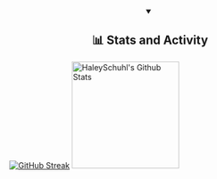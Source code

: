 
<details open>
  <summary align="center"><h2>📊 Stats and Activity</h2></summary>
<a href="https://git.io/streak-stats"><img src="https://github-readme-streak-stats-eight.vercel.app?user=HaleySchuhl&theme=react&mode=weekly&exclude_days=Sun%2CSat&hide_border=true" alt="GitHub Streak" /></a>
<a href="https://github.com/HaleySchuhl">
      <img alt="HaleySchuhl's Github Stats" src="https://github-readme-stats-rouge-ten-78.vercel.app/api?username=HaleySchuhl&show_icons=true&include_all_commits=true&count_private=true&theme=react&hide_border=true" height="192px"/>

<!--
**HaleySchuhl/HaleySchuhl** is a ✨ _special_ ✨ repository because its `README.md` (this file) appears on your GitHub profile.

Here are some ideas to get you started:

- 🔭 I’m currently working on ...
- 🌱 I’m currently learning ...
- 👯 I’m looking to collaborate on ...
- 🤔 I’m looking for help with ...
- 💬 Ask me about ...
- 📫 How to reach me: ...
- 😄 Pronouns: ...
- ⚡ Fun fact: ...
-->
